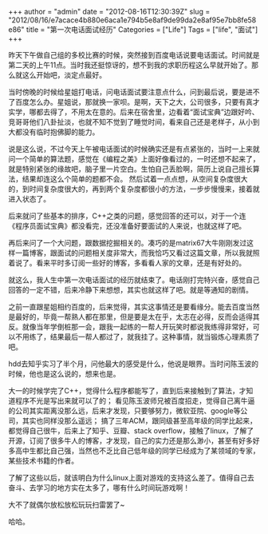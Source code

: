 +++
author = "admin"
date = "2012-08-16T12:30:39Z"
slug = "2012/08/16/e7acace4b880e6aca1e794b5e8af9de99da2e8af95e7bb8fe58e86"
title = "第一次电话面试经历"
Categories = ["Life"]
Tags = ["life", "面试"]
+++

昨天下午做自己组的多校比赛的时候，突然接到百度电话说要电话面试。时间就是第二天的上午11点。当时我还挺惊讶的，想不到我的求职历程这么早就开始了。那么就这么开始吧，淡定点最好。

当时傍晚的时候给星姐打电话，问电话面试要注意点什么，问到最后说，要是进不了百度怎么办。星姐说，那就换一家呗。是啊，天下之大，公司很多，只要有真才实学，哪都去得了，不用太在意的。后来在宿舍里，边看着“面试宝典”边跟好吟、竞哥哥他们八卦扯淡，也就不知不觉到了睡觉时间，看来自己还是老样子，从小到大都没有临时抱佛脚的能力。

说是这么说，不过今天上午被电话面试的时候确实还是有点紧张的，当时一上来就问一个简单的算法题，感觉在《编程之美》上面好像看过的，一时还想不起来了，就是特别紧张的缘故吧，脑子里一片空白。生怕自己丢脸啊，简历上说自己擅长算法，结果却连这么个简单的题都不会。
然后试着一点点想，从空间复杂度很大的，到时间复杂度很大的，再到两个复杂度都很小的方法，一步步慢慢来，接着就进入状态了。

后来就问了些基本的排序，C++之类的问题，感觉回答的还可以，对于一个连《程序员面试宝典》都没看完，还没准备好要面试的人来说，也就这样了吧。

再后来问了一个大问题，跟数据挖掘相关的。凑巧的是matrix67大牛刚刚发过这样一篇博客，跟面试的问题相关度非常大，而我恰巧又看过这篇文章，所以我就照着说了。看来平时多订阅一些好的博客，多看看人家的文章，还是有好处的。

就这么，我人生中第一次电话面试的经历就结束了。电话刚打完特兴奋，感觉自己回答的一定不错，后来冷静下来想想，其实也就这样了吧。就是等通知的剧情。

之前一直跟星姐相约百度的，后来觉得，其实这事情还是要看缘分。能去百度当然是最好的，毕竟一帮熟人都在那里，但是要是太在乎，太志在必得，反而会适得其反。就像当年学倒桩那一会，跟我一起练的一帮人开玩笑时都说我练得非常好，可以不用练了，结果最后一帮人都过了，就我挂了。这种事情，就当锻炼心理素质了吧。

hdd去知乎实习了半个月，问他最大的感受是什么，他说是眼界。当时问陈玉波的时候，他也是这么说的，想来也是。

大一的时候学完了C++，觉得什么程序都能写了，直到后来接触到了算法，才知道程序不光是写出来就可以了的；
看见陈玉波师兄被百度招走，觉得自己离牛逼的公司其实距离没那么远，后来才发现，只要够努力，微软亚院、google等公司，其实也同样没那么遥远；
搞了三年ACM，跟同级甚至高年级的同学比起来，都觉得自己很牛，后来上了知乎、豆瓣、stack overflow，接触了linux，了解了开源，订阅了很多牛人的博客，才发现，自己的实力还是那么渺小，甚至有好多好多高中生都比自己强，当然也不乏比自己低年级的同学已经成为了某领域的专家，某些技术书籍的作者。

了解了这些以后，就该明白为什么linux上面对游戏的支持这么差了。值得自己去奋斗、去学习的地方实在太多了，哪有什么时间玩游戏啊！

大不了就偶尔放松放松玩玩扫雷罢了~

哈哈。

